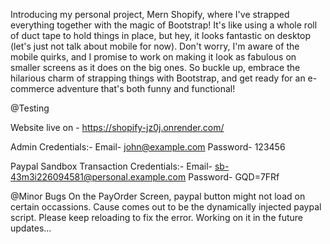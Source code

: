 Introducing my personal project, Mern Shopify, where I've strapped everything together with the magic of Bootstrap! It's like using a whole roll of duct tape to hold things in place, but hey, it looks fantastic on desktop (let's just not talk about mobile for now). Don't worry, I'm aware of the mobile quirks, and I promise to work on making it look as fabulous on smaller screens as it does on the big ones. So buckle up, embrace the hilarious charm of strapping things with Bootstrap, and get ready for an e-commerce adventure that's both funny and functional!


@Testing

Website live on - https://shopify-jz0j.onrender.com/


Admin Credentials:-
  Email- john@example.com
  Password- 123456

Paypal Sandbox Transaction Credentials:-
  Email- sb-43m3i226094581@personal.example.com
  Password- GQD=7FRf
  
 @Minor Bugs
 On the PayOrder Screen, paypal button might not load on certain occassions. Cause comes out to be the dynamically injected paypal script. Please keep reloading to fix the error. Working on it in the future updates...
